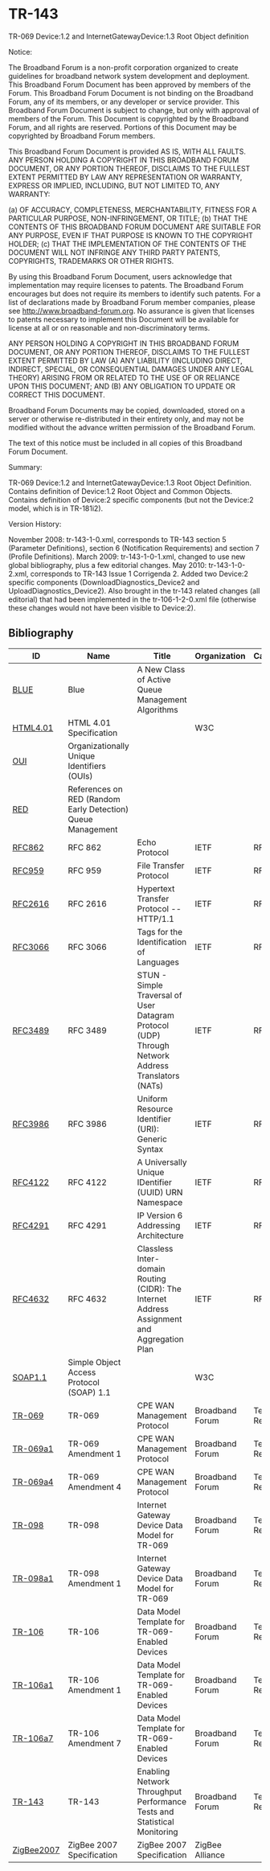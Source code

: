 # TR-143

TR-069 Device:1.2 and InternetGatewayDevice:1.3 Root Object definition

Notice:


The Broadband Forum is a non-profit corporation organized to create
guidelines for broadband network system development and deployment.
This Broadband Forum Document has been approved by members of the
Forum. This Broadband Forum Document is not binding on the Broadband
Forum, any of its members, or any developer or service provider.
This Broadband Forum Document is subject to change, but only with
approval of members of the Forum.  This Document is copyrighted by
the Broadband Forum, and all rights are reserved.  Portions of this
Document may be copyrighted by Broadband Forum members.

This Broadband Forum Document is provided AS IS, WITH ALL FAULTS.
ANY PERSON HOLDING A COPYRIGHT IN THIS BROADBAND FORUM DOCUMENT,
OR ANY PORTION THEREOF, DISCLAIMS TO THE FULLEST EXTENT PERMITTED
BY LAW ANY REPRESENTATION OR WARRANTY, EXPRESS OR IMPLIED,
INCLUDING, BUT NOT LIMITED TO, ANY WARRANTY:


(a) OF ACCURACY, COMPLETENESS, MERCHANTABILITY, FITNESS FOR A
PARTICULAR PURPOSE, NON-INFRINGEMENT, OR TITLE;
(b) THAT THE CONTENTS OF THIS BROADBAND FORUM DOCUMENT ARE SUITABLE
FOR ANY PURPOSE, EVEN IF THAT PURPOSE IS KNOWN TO THE COPYRIGHT
HOLDER;
(c) THAT THE IMPLEMENTATION OF THE CONTENTS OF THE DOCUMENT WILL NOT
INFRINGE ANY THIRD PARTY PATENTS, COPYRIGHTS, TRADEMARKS OR
OTHER RIGHTS.

By using this Broadband Forum Document, users acknowledge that
implementation may require licenses to patents.  The Broadband Forum
encourages but does not require its members to identify such
patents.  For a list of declarations made by Broadband Forum member
companies, please see http://www.broadband-forum.org.  No assurance
is given that licenses to patents necessary to implement this
Document will be available for license at all or on reasonable and
non-discriminatory terms.

ANY PERSON HOLDING A COPYRIGHT IN THIS BROADBAND FORUM DOCUMENT, OR
ANY PORTION THEREOF, DISCLAIMS TO THE FULLEST EXTENT PERMITTED BY
LAW (A) ANY LIABILITY (INCLUDING DIRECT, INDIRECT, SPECIAL, OR
CONSEQUENTIAL DAMAGES UNDER ANY LEGAL THEORY) ARISING FROM OR
RELATED TO THE USE OF OR RELIANCE UPON THIS DOCUMENT; AND (B) ANY
OBLIGATION TO UPDATE OR CORRECT THIS DOCUMENT.

Broadband Forum Documents may be copied, downloaded, stored on a
server or otherwise re-distributed in their entirety only, and may
not be modified without the advance written permission of the
Broadband Forum.

The text of this notice must be included in all copies of this
Broadband Forum Document.

Summary:

TR-069 Device:1.2 and InternetGatewayDevice:1.3 Root Object Definition.
Contains definition of Device:1.2 Root Object and Common Objects.
Contains definition of Device:2 specific components (but not the Device:2 model, which is in TR-181i2).

Version History:

November 2008: tr-143-1-0.xml, corresponds to TR-143 section 5 (Parameter Definitions),
section 6 (Notification Requirements) and section 7 (Profile
Definitions).
March 2009:    tr-143-1-0-1.xml, changed to use new global bibliography, plus a few
editorial changes.
May 2010:      tr-143-1-0-2.xml, corresponds to TR-143 Issue 1 Corrigenda 2.
Added two Device:2 specific components (DownloadDiagnostics_Device2
and UploadDiagnostics_Device2). Also brought in the tr-143 related changes (all editorial)
that had been implemented in the tr-106-1-2-0.xml file (otherwise these changes would not
have been visible to Device:2).


## Bibliography

| ID | Name | Title | Organization | Category | Date |
| --- | --- | --- | --- | --- | --- |
 | [BLUE](http://www.thefengs.com/wuchang/work/blue) | Blue | A New Class of Active Queue Management Algorithms |  |  | 
 | [HTML4.01](http://www.w3.org/TR/html4) | HTML 4.01 Specification |  | W3C |  | 
 | [OUI](http://standards.ieee.org/faqs/OUI.html) | Organizationally Unique Identifiers (OUIs) |  |  |  | 
 | [RED](http://www.icir.org/floyd/red.html) | References on RED (Random Early Detection) Queue Management |  |  |  | 
 | [RFC862](http://tools.ietf.org/html/rfc862) | RFC 862 | Echo Protocol | IETF | RFC | 1983
 | [RFC959](http://tools.ietf.org/html/rfc959) | RFC 959 | File Transfer Protocol | IETF | RFC | 1985
 | [RFC2616](http://tools.ietf.org/html/rfc2616) | RFC 2616 | Hypertext Transfer Protocol -- HTTP/1.1 | IETF | RFC | 1999
 | [RFC3066](http://tools.ietf.org/html/rfc3066) | RFC 3066 | Tags for the Identification of Languages | IETF | RFC | 
 | [RFC3489](http://tools.ietf.org/html/rfc3489) | RFC 3489 | STUN - Simple Traversal of User Datagram Protocol (UDP) Through Network Address Translators (NATs) | IETF | RFC | 
 | [RFC3986](http://tools.ietf.org/html/rfc3986) | RFC 3986 | Uniform Resource Identifier (URI): Generic Syntax | IETF | RFC | 
 | [RFC4122](http://tools.ietf.org/html/rfc4122) | RFC 4122 | A Universally Unique IDentifier (UUID) URN Namespace | IETF | RFC | 2005
 | [RFC4291](http://tools.ietf.org/html/rfc4291) | RFC 4291 | IP Version 6 Addressing Architecture | IETF | RFC | 2006
 | [RFC4632](http://tools.ietf.org/html/rfc4632) | RFC 4632 | Classless Inter-domain Routing (CIDR): The Internet Address Assignment and Aggregation Plan | IETF | RFC | 2006
 | [SOAP1.1](http://www.w3.org/TR/2000/NOTE-SOAP-20000508) | Simple Object Access Protocol (SOAP) 1.1 |  | W3C |  | 
 | [TR-069](http://www.broadband-forum.org/technical/download/TR-069.pdf) | TR-069 | CPE WAN Management Protocol | Broadband Forum | Technical Report | 2004
 | [TR-069a1](http://www.broadband-forum.org/technical/download/TR-069_Amendment-1.pdf) | TR-069 Amendment 1 | CPE WAN Management Protocol | Broadband Forum | Technical Report | 2006
 | [TR-069a4](http://www.broadband-forum.org/technical/download/TR-069_Amendment-4.pdf) | TR-069 Amendment 4 | CPE WAN Management Protocol | Broadband Forum | Technical Report | 2011
 | [TR-098](http://www.broadband-forum.org/technical/download/TR-098.pdf) | TR-098 | Internet Gateway Device Data Model for TR-069 | Broadband Forum | Technical Report | 2005
 | [TR-098a1](http://www.broadband-forum.org/technical/download/TR-098_Amendment-1.pdf) | TR-098 Amendment 1 | Internet Gateway Device Data Model for TR-069 | Broadband Forum | Technical Report | 2006
 | [TR-106](http://www.broadband-forum.org/technical/download/TR-106.pdf) | TR-106 | Data Model Template for TR-069-Enabled Devices | Broadband Forum | Technical Report | 2005
 | [TR-106a1](http://www.broadband-forum.org/technical/download/TR-106_Amendment-1.pdf) | TR-106 Amendment 1 | Data Model Template for TR-069-Enabled Devices | Broadband Forum | Technical Report | 2006
 | [TR-106a7](http://www.broadband-forum.org/technical/download/TR-106_Amendment-7.pdf) | TR-106 Amendment 7 | Data Model Template for TR-069-Enabled Devices | Broadband Forum | Technical Report | 2013
 | [TR-143](http://www.broadband-forum.org/technical/download/TR-143.pdf) | TR-143 | Enabling Network Throughput Performance Tests and Statistical Monitoring | Broadband Forum | Technical Report | 2008
 | [ZigBee2007](http://www.zigbee.org/Specifications/ZigBee/download.aspx) | ZigBee 2007 Specification | ZigBee 2007 Specification | ZigBee Alliance |  | October 2007


